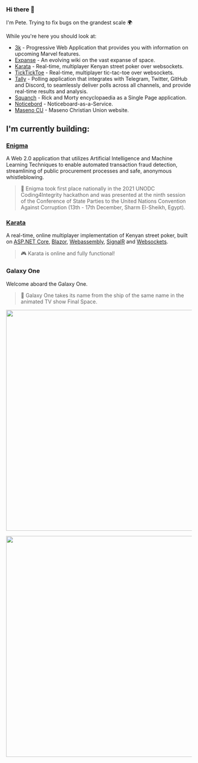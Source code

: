 ### Hi there 👋

I'm Pete. Trying to fix bugs on the grandest scale 🌍

While you're here you should look at:
- [3k](https://3k.netlify.app) - Progressive Web Application that provides you with information on upcoming Marvel features.
- [Expanse](https://sixpeteunder.github.io/expanse) - An evolving wiki on the vast expanse of space.
- [Karata](https://karatagame.herokuapp.com) - Real-time, multiplayer Kenyan street poker over websockets.
- [TickTickToe](https://github.com/sixpeteunder/tickticktoe) - Real-time, multiplayer tic-tac-toe over websockets.
- [Tally](https://github.com/sixpeteunder/tally) - Polling application that integrates with Telegram, Twitter, GitHub and Discord, to seamlessly deliver polls across all channels, and provide real-time results and analysis.
- [Squanch](https://squanch.netlify.app) - Rick and Morty encyclopaedia as a Single Page application.
- [Noticebord](https://noticebord.herokuapp.com) - Noticeboard-as-a-Service.
- [Maseno CU](https://masenocu.org) - Maseno Christian Union website.

## I'm currently building:

### [Enigma](https://github.com/teamenigmahq)  

A Web 2.0 application that utilizes Artificial Intelligence and Machine Learning Techniques to enable automated transaction fraud detection, streamlining of public procurement processes and safe, anonymous whistleblowing.

> 🥇 Enigma took first place nationally in the 2021 UNODC Coding4Integrity hackathon and was presented at the ninth session of the Conference of State Parties to the United Nations Convention Against Corruption (13th - 17th December, Sharm El-Sheikh, Egypt).

### [Karata](https://github.com/sixpeteunder/karata)

A real-time, online multiplayer implementation of Kenyan street poker, built on [ASP.NET Core](https://asp.net), [Blazor](https://dotnet.microsoft.com/en-us/apps/aspnet/web-apps/blazor), [Webassembly](https://webassembly.org/), [SignalR](https://signalr.net) and [Websockets](https://developer.mozilla.org/en-US/docs/Web/API/WebSockets_API).

> 🎮 Karata is online and fully functional!

### Galaxy One

Welcome aboard the Galaxy One.

> 🚀 Galaxy One takes its name from the ship of the same name in the animated TV show Final Space.


<p align="center">
  <img width="600em" align="center" src="https://github-readme-stats.vercel.app/api?username=sixpeteunder&theme=gotham&count_private=true&show_icons=true" />
</p>
<p align="center">
  <img width="600em" align="center" src="https://github-readme-stats.vercel.app/api/top-langs/?username=sixpeteunder&theme=gotham&hide=css,html&layout=compact" />
</p>
